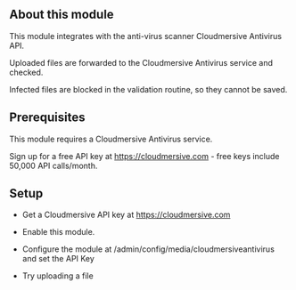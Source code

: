 About this module
-----------------

This module integrates with the anti-virus scanner Cloudmersive Antivirus API.

Uploaded files are forwarded to the Cloudmersive Antivirus service and checked. 

Infected files
are blocked in the validation routine, so they cannot be saved.


Prerequisites
-------------

This module requires a Cloudmersive Antivirus service.

Sign up for a free API key at https://cloudmersive.com - free keys include 50,000 API calls/month.


Setup
-----

- Get a Cloudmersive API key at https://cloudmersive.com

- Enable this module.

- Configure the module at /admin/config/media/cloudmersiveantivirus and set the API Key

- Try uploading a file